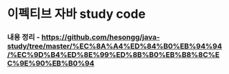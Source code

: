 # 이펙티브 자바 study code


### 내용 정리 - https://github.com/hesongg/java-study/tree/master/%EC%8A%A4%ED%84%B0%EB%94%94/%EC%9D%B4%ED%8E%99%ED%8B%B0%EB%B8%8C%EC%9E%90%EB%B0%94